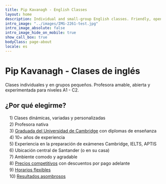 ```yaml
---
title: Pip Kavanagh - English Classes
layout: home
description: Individual and small-group English classes. Friendly, open and professional teaching style for levels A1 - C2.
intro_image: "../images/IMG-2261-test.jpg"
intro_image_absolute: false
intro_image_hide_on_mobile: true
show_call_box: true
bodyClass: page-about
locale: es
---
```


# Pip Kavanagh - Clases de inglés

Clases individuales y en grupos pequeños. 
Profesora amable, abierta y experimentada para niveles A1 - C2.

## ¿Por qué elegirme?

<div style="margin-left: 1em; line-height: 1.5">
1) Clases dinámicas, variadas y personalizadas <br>
2) Profesora nativa <br>
3) <a href="/es/about/">Graduada del Universidad de Cambridge</a> con diplomas de enseñanza<br>
4) 10+ años de experiencia  <br>
5) Experiencia en la preparación de exámenes Cambridge, IELTS, APTIS <br>
6) Ubicación central de Santander (o en su casa)<br>
7) Ambiente comodo y agradable<br>
8) <a href="/es/prices/">Precios competitivos</a> con descuentos por pago adelante  <br>
9) <a href="/es/contact/">Horarios flexibles </a> <br>
10) <a href="/es/testimonials/">Resultados asombrosos</a>  <br>

</div>
